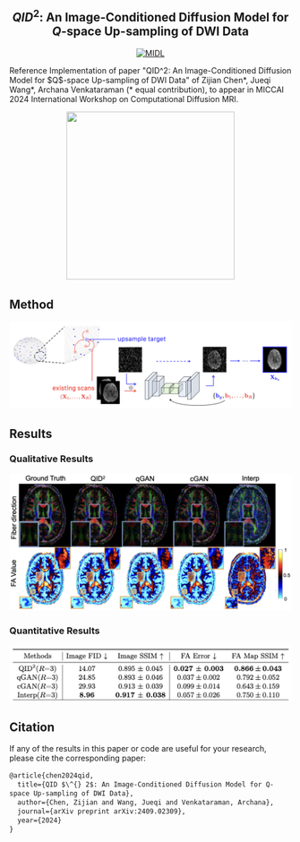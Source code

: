 <div align="center">  

## $QID^2$: An Image-Conditioned Diffusion Model for $Q$-space Up-sampling of DWI Data

[![MIDL](https://img.shields.io/badge/CDMRI-2024-lightblue)](https://arxiv.org/pdf/2409.02309)
</div>
Reference Implementation of paper "QID^2: An Image-Conditioned Diffusion Model for $Q$-space Up-sampling of DWI Data" of Zijian Chen*, Jueqi Wang*, Archana Venkataraman (* equal contribution), to appear in MICCAI 2024 International Workshop on Computational Diffusion MRI.
<p align="center">
    <img src="img/diffusion.gif" width="300" height="300" />
</p>

## Method
![method](img/method.png)

## Results
### Qualitative Results
![qualitative](img/qualitative_results.png)
### Quantitative Results
![](img/quantitative.png)


## Citation
If any of the results in this paper or code are useful for your research, please cite the corresponding paper:
```
@article{chen2024qid,
  title={QID $\^{} 2$: An Image-Conditioned Diffusion Model for Q-space Up-sampling of DWI Data},
  author={Chen, Zijian and Wang, Jueqi and Venkataraman, Archana},
  journal={arXiv preprint arXiv:2409.02309},
  year={2024}
}
```
